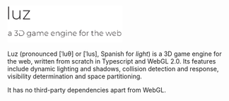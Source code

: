 <img src="images/logo.png" style="width: 260px" />

Luz (pronounced [ˈluθ] or [ˈlus], Spanish for *light*) is a 3D game engine for the web, written from scratch in Typescript and WebGL 2.0. Its features include dynamic lighting and shadows, collision detection and response, visibility determination and space partitioning. 

It has no third-party dependencies apart from WebGL.
